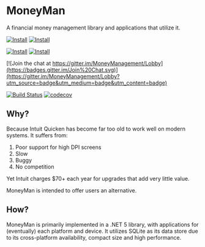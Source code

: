 # MoneyMan

A financial money management library and applications that utilize it.

[![Install](https://img.shields.io/badge/prerelease-win--x64-green)](https://moneymanreleases.blob.core.windows.net/releases/prerelease/win-x64/Nerdbank.MoneyMan.Setup.exe)
[![Install](https://img.shields.io/badge/prerelease-win--arm64-green)](https://moneymanreleases.blob.core.windows.net/releases/prerelease/win-arm64/Nerdbank.MoneyMan.Setup.exe)

[![Install](https://img.shields.io/badge/CI-win--x64-green)](https://moneymanreleases.blob.core.windows.net/releases/main-CI/win-x64/Nerdbank.MoneyMan.Setup.exe)
[![Install](https://img.shields.io/badge/CI-win--arm64-green)](https://moneymanreleases.blob.core.windows.net/releases/main-CI/win-arm64/Nerdbank.MoneyMan.Setup.exe)

[![Join the chat at https://gitter.im/MoneyManagement/Lobby](https://badges.gitter.im/Join%20Chat.svg)](https://gitter.im/MoneyManagement/Lobby?utm_source=badge&utm_medium=badge&utm_content=badge)

[![Build Status](https://dev.azure.com/andrewarnott/OSS/_apis/build/status/MoneyMan/MoneyMan?branchName=main)](https://dev.azure.com/andrewarnott/OSS/_build/latest?definitionId=51&branchName=main)
[![codecov](https://codecov.io/gh/aarnott/moneyman/branch/main/graph/badge.svg)](https://codecov.io/gh/aarnott/moneyman)

## Why?

Because Intuit Quicken has become far too old to work well on modern systems. It suffers from:

1. Poor support for high DPI screens
1. Slow
1. Buggy
1. No competition

Yet Intuit charges $70+ each year for upgrades that add very little value.

MoneyMan is intended to offer users an alternative.

## How?

MoneyMan is primarily implemented in a .NET 5 library, with applications for (eventually) each platform and device.
It utilizes SQLite as its data store due to its cross-platform availability, compact size and high performance.
